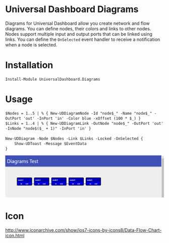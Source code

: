 # Universal Dashboard Diagrams

Diagrams for Universal Dashboard allow you create network and flow diagrams. You can define nodes, their colors and links to other nodes. Nodes support multiple input and output ports that can be linked using links. You can define the `OnSelected` event handler to receive a notification when a node is selected. 

# Installation 

```
Install-Module UniversalDashboard.Diagrams 
```

# Usage 

```
$Nodes = 1..5 | % { New-UDDiagramNode -Id "node$_" -Name "node$_" -OutPort 'out' -InPort 'in' -Color blue -xOffset (100 * $_) }
$Links = 1..4 | % { New-UDDiagramLink -OutNode "node$_" -OutPort 'out' -InNode "node$($_ + 1)" -InPort 'in' }

New-UDDiagram -Node $Nodes -Link $Links -Locked -OnSelected {
    Show-UDToast -Message $EventData
}
```

![](./images/screenshot.png)

# Icon 

http://www.iconarchive.com/show/ios7-icons-by-icons8/Data-Flow-Chart-icon.html